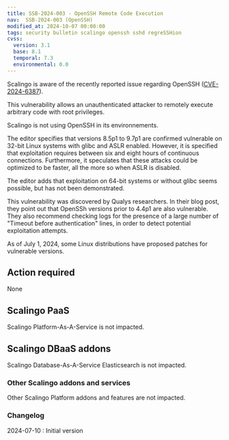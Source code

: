 ```yaml
---
title: SSB-2024-003 - OpenSSH Remote Code Execution
nav:  SSB-2024-003 (OpenSSH)
modified_at: 2024-10-07 00:00:00
tags: security bulletin scalingo openssh sshd regreSSHion
cvss:
  version: 3.1
  base: 8.1
  temporal: 7.3
  environmental: 0.0
---
```


Scalingo is aware of the recently reported issue regarding OpenSSH
([CVE-2024-6387](https://www.cert.ssi.gouv.fr/alerte/CERTFR-2024-ALE-009/)).

This vulnerability allows an unauthenticated attacker to remotely execute arbitrary code with root privileges.

Scalingo is not using OpenSSH in its environnements.

The editor specifies that versions 8.5p1 to 9.7p1 are confirmed vulnerable on 32-bit Linux systems with glibc and ASLR enabled. However, it is specified that exploitation requires between six and eight hours of continuous connections. Furthermore, it speculates that these attacks could be optimized to be faster, all the more so when ASLR is disabled.

The editor adds that exploitation on 64-bit systems or without glibc seems possible, but has not been demonstrated.

This vulnerability was discovered by Qualys researchers. In their blog post, they point out that OpenSSh versions prior to 4.4p1 are also vulnerable. They also recommend checking logs for the presence of a large number of "Timeout before authentication" lines, in order to detect potential exploitation attempts.

As of July 1, 2024, some Linux distributions have proposed patches for vulnerable versions.

## Action required

None

## Scalingo PaaS

Scalingo Platform-As-A-Service is not impacted.

## Scalingo DBaaS addons

Scalingo Database-As-A-Service Elasticsearch is not impacted.

### Other Scalingo addons and services

Other Scalingo Platform addons and features are not impacted.

### Changelog

2024-07-10 : Initial version

